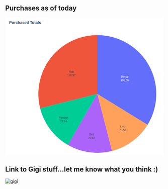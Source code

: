 ## Purchases as of today

![pie-chart](assets/images/purchases.png)

## Link to Gigi stuff...let me know what you think :)
![gigi](https://www.amazon.com/hz/wishlist/ls/3GK3IRIXKIWZF/ref=nav_wishlist_lists_1)
